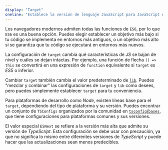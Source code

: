 ```yaml
---
display: "Target"
oneline: "Establece la versión de lenguaje JavaScript para JavaScript emitido e incluye declaraciones de biblioteca compatibles."
---
```


Los navegadores modernos admiten todas las funciones de `ES6`, por lo que `ES6` es una buena opción.
Puedes elegir establecer un objetivo más bajo si tu código se implementa en entornos más antiguos, o un objetivo más alto si se garantiza que tu código se ejecutará en entornos más nuevos.

La configuración de `target` cambia qué características de *JS* se bajan de nivel y cuáles se dejan intactas.
Por ejemplo, una función de flecha `() => this` se convertirá en una expresión de `function` equivalente si `target` es *ES5* o inferior.

Cambiar `target` también cambia el valor predeterminado de [`lib`](#lib).
Puedes "mezclar y combinar" las configuraciones de `target` y `lib` como desees, pero puedes simplemente establecer `target` para tu conveniencia.

Para plataformas de desarrollo como *Node*, existen líneas base para el `target`, dependiendo del tipo de plataforma y su versión. Puedes encontrar un conjunto de `TSConfigs` organizados por la comunidad en [`tsconfig`/`bases`](https://github.com/tsconfig/bases#centralized-recommendations-for-tsconfig-bases), que tiene configuraciones para plataformas comunes y sus versiones.

El valor especial `ESNext` se refiere a la versión más alta que admite su versión de *TypeScript*.
Esta configuración se debe usar con precaución, ya que no significa lo mismo entre diferentes versiones de *TypeScript* y puede hacer que las actualizaciones sean menos predecibles.
